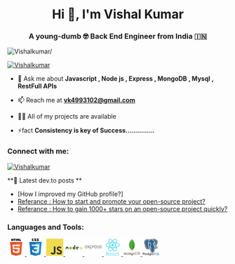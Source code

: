 <h1 align="center">Hi 👋, I'm Vishal Kumar</h1>

<h3 align="center">A young-dumb 🤓 Back End Engineer from India 🇮🇳</h3>
<p align="left"> <img src=https://komarev.com/ghpvc/?username=VishalDevelooperengineer alt=Vishalkumar/> </p>

<p align="left"> <a href="www.linkedin.com/in/vishalkumartojavascript" target="blank"><img src="https://img.shields.io/badge/LinkedIn-0077B5?style=for-the-badge&logo=linkedin&logoColor=white" alt="Vishalkumar" /></a> </p>


- 💬 Ask me about **Javascript , Node js , Express , MongoDB , Mysql , RestFull APIs**

- 📫 Reach me at **vk4993102@gmail.com**

- 👨‍💻 All of my projects are available

- ⚡fact **Consistency is key of Success..............**


<h3 align="left">Connect with me:</h3>
<p align="left">
<p align="left"> <a href="www.linkedin.com/in/vishalkumartojavascript" target="blank"><img src="https://img.shields.io/badge/LinkedIn-0077B5?style=for-the-badge&logo=linkedin&logoColor=white" alt="Vishalkumar" /></a> </p>
</p>

**📕 Latest dev.to posts **
<!-- BLOG-POST-LIST:START -->
- [How I improved my GitHub profile?]
- [Referance  : How to start and promote your open-source project?](https://dev.to/rahuldkjain/how-to-start-and-promote-your-open-source-project-3ebp)
- [Referance  : How to gain 1000+ stars on an open-source project quickly?](https://dev.to/rahuldkjain/how-my-project-repo-reached-200-stars-in-less-than-36-hours-on-github-2l15)
<!-- BLOG-POST-LIST:END -->

<h3 align="left">Languages and Tools:</h3>
<p align="left">
    <a href="https://www.w3.org/html/" target="_blank"> <img src="https://raw.githubusercontent.com/devicons/devicon/master/icons/html5/html5-original-wordmark.svg" alt="html5" width="40" height="40"/> </a>
    <a href="https://www.w3schools.com/css/" target="_blank"> <img src="https://raw.githubusercontent.com/devicons/devicon/master/icons/css3/css3-original-wordmark.svg" alt="css3" width="40" height="40"/> </a>
    <a href="https://developer.mozilla.org/en-US/docs/Web/JavaScript" target="_blank"> <img src="https://raw.githubusercontent.com/devicons/devicon/master/icons/javascript/javascript-original.svg" alt="javascript" width="40" height="40"/> </a>
      <a href="https://nodejs.org" target="_blank"> <img src="https://raw.githubusercontent.com/devicons/devicon/master/icons/nodejs/nodejs-original-wordmark.svg" alt="nodejs" width="40" height="40"/> </a>
    <a href="https://expressjs.com" target="_blank"> <img src="https://raw.githubusercontent.com/devicons/devicon/master/icons/express/express-original-wordmark.svg" alt="express" width="40" height="40"/> </a>
      <a href="https://reactjs.org/" target="_blank"> <img src="https://raw.githubusercontent.com/devicons/devicon/master/icons/react/react-original-wordmark.svg" alt="react" width="40" height="40"/> </a>
    <a href="https://www.mongodb.com/" target="_blank"> <img src="https://raw.githubusercontent.com/devicons/devicon/master/icons/mongodb/mongodb-original-wordmark.svg" alt="mongodb" width="40" height="40"/> </a>
    <a href="https://www.postgresql.org" target="_blank"> <img src="https://raw.githubusercontent.com/devicons/devicon/master/icons/postgresql/postgresql-original-wordmark.svg" alt="postgresql" width="40" height="40"/> </a></p>
